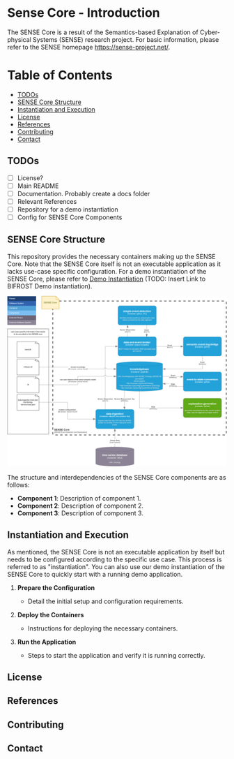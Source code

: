 # Sense Core - Introduction

The SENSE Core is a result of the Semantics-based Explanation of Cyber-physical Systems (SENSE) research project. For basic information, please refer to the SENSE homepage https://sense-project.net/. 


# Table of Contents

- [TODOs](#todos)
- [SENSE Core Structure](#sense-core-structure)
- [Instantiation and Execution](#instantiation-and-execution)
- [License](#license)
- [References](#references)
- [Contributing](#contributing)
- [Contact](#contact)

## TODOs

- [ ] License?
- [ ] Main README
- [ ] Documentation. Probably create a docs folder
- [ ] Relevant References
- [ ] Repository for a demo instantiation
- [ ] Config for SENSE Core Components

## SENSE Core Structure

This repository provides the necessary containers making up the SENSE Core. Note that the SENSE Core itself is not an executable application as it lacks use-case specific configuration. For a demo instantiation of the SENSE Core, please refer to  [Demo Instantiation](#) (TODO: Insert Link to BIFROST Demo instantiation).

![SENSE Core Container Structure](./doc/SENSE-Core-C4-Level2-ContainerDiagram.png)

The structure and interdependencies of the SENSE Core components are as follows:

- **Component 1**: Description of component 1.
- **Component 2**: Description of component 2.
- **Component 3**: Description of component 3.

## Instantiation and Execution
As mentioned, the SENSE Core is not an executable application by itself but needs to be configured according to the specific use case. This process is referred to as "instantiation". You can also use our demo instantiation of the SENSE Core to quickly start with a running demo application.

1. **Prepare the Configuration**
   - Detail the initial setup and configuration requirements.

2. **Deploy the Containers**
   - Instructions for deploying the necessary containers.

3. **Run the Application**
   - Steps to start the application and verify it is running correctly.

## License

## References

## Contributing

## Contact